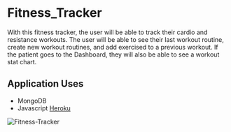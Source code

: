 # Fitness_Tracker

With this fitness tracker, the user will be able to track their cardio and resistance workouts. The user will be able to see their last workout routine, create new workout routines, and add exercised to a previous workout. If the patient goes to the Dashboard, they will also be able to see a workout stat chart.

## Application Uses
* MongoDB 
* Javascript
[Heroku](https://infinite-brushlands-41444.herokuapp.com/)

![Fitness-Tracker](/public/assets/FitnessGIF.gif)